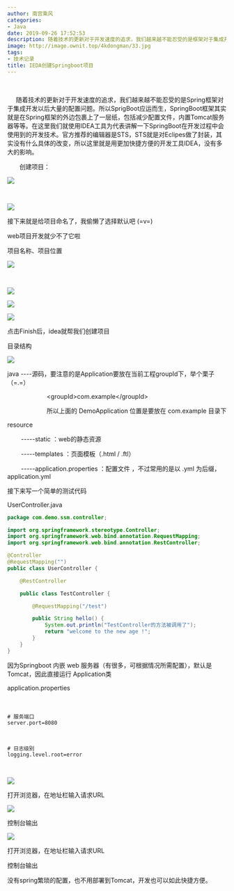 ```yaml
---
author: 南宫乘风
categories:
- Java
date: 2019-09-26 17:52:53
description: 随着技术的更新对于开发速度的追求，我们越来越不能忍受的是框架对于集成开发以后大量的配置问题。所以应运而生，框架其实就是在框架的外边包裹上了一层纸，包括减少配置文件，内置服务器等等。在这里我们就使用工具。。。。。。。
image: http://image.ownit.top/4kdongman/33.jpg
tags:
- 技术记录
title: IEDA创建Springboot项目
---
```


<!--more-->

 

     随着技术的更新对于开发速度的追求，我们越来越不能忍受的是Spring框架对于集成开发以后大量的配置问题。所以SprigBoot应运而生，SpringBoot框架其实就是在Spring框架的外边包裹上了一层纸，包括减少配置文件，内置Tomcat服务器等等。在这里我们就使用IDEA工具为代表讲解一下SpringBoot在开发过程中会使用到的开发技术。官方推荐的编辑器是STS，STS就是对Eclipes做了封装，其实没有什么具体的改变，所以这里就是用更加快捷方便的开发工具IDEA，没有多大的影响。

　　创建项目：

![](http://image.ownit.top/csdn/20190926172148611.png)

 

![](http://image.ownit.top/csdn/20190926172321309.png)

接下来就是给项目命名了，我偷懒了选择默认吧 \(=v=\)

web项目开发就少不了它啦

项目名称、项目位置

![](http://image.ownit.top/csdn/20190926172658850.png)

 

![](http://image.ownit.top/csdn/20190926172717916.png)

![](http://image.ownit.top/csdn/20190926172807660.png)

![](http://image.ownit.top/csdn/20190926172824831.png)

点击Finish后，idea就帮我们创建项目

目录结构

![](http://image.ownit.top/csdn/20190926172915881.png)

java \----源码，要注意的是Application要放在当前工程groupId下，举个栗子（=.=）

                       \<groupId>com.example\</groupId>

                       所以上面的 DemoApplication 位置是要放在 com.example 目录下

resource

        \-----static ：web的静态资源

        \-----templates ：页面模板（.html / .ftl）

        \-----application.properties ：配置文件 ，不过常用的是以 .yml 为后缀，application.yml

接下来写一个简单的测试代码

UserController.java

```java
package com.demo.ssm.controller;

import org.springframework.stereotype.Controller;
import org.springframework.web.bind.annotation.RequestMapping;
import org.springframework.web.bind.annotation.RestController;

@Controller
@RequestMapping("")
public class UserController {

    @RestController

    public class TestController {

        @RequestMapping("/test")

        public String hello() {
            System.out.println("TestController的方法被调用了");
            return "welcome to the new age !";
        }
    }
}
```

  
因为Springboot 内嵌 web 服务器（有很多，可根据情况所需配置），默认是 Tomcat，因此直接运行 Application类

application.properties  
   
 

```
# 服务端口
server.port=8080



# 日志级别
logging.level.root=error
```

 

![](http://image.ownit.top/csdn/20190926175206200.png)

打开浏览器，在地址栏输入请求URL

![](http://image.ownit.top/csdn/20190926173926857.png)

控制台输出

![](http://image.ownit.top/csdn/20190926174413567.png)

  
打开浏览器，在地址栏输入请求URL

控制台输出

没有spring繁琐的配置，也不用部署到Tomcat，开发也可以如此快捷方便。